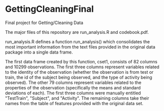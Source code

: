 # GettingCleaningFinal
Final project for Getting/Cleaning Data

The major files of this repository are run_analysis.R and codebook.pdf.

run_analysis.R defines a function run_analysis() which consolidates the most important information from the text files provided in the original data package into a single data frame.

The first data frame created by this function, cset1, consists of 82 columns and 10299 observations. The first three columns represent variables related to the identity of the observation (whether the observation is from test or train, the id of the subject being observed, and the type of activity being observed). The other 79 columns represent variables related to the properties of the observation (specifically the means and standard deviations of each). The first three columns were manually entitled "TestTrain", "Subject", and "Activity". The remaining columns take their names from the table of features provided with the original data set.
